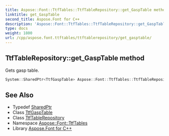 ```yaml
---
title: Aspose::Font::TtfTables::TtfTableRepository::get_GaspTable method
linktitle: get_GaspTable
second_title: Aspose.Font for C++
description: 'Aspose::Font::TtfTables::TtfTableRepository::get_GaspTable method. Gets gasp table in C++.'
type: docs
weight: 1800
url: /cpp/aspose.font.ttftables/ttftablerepository/get_gasptable/
---
```

## TtfTableRepository::get_GaspTable method


Gets gasp table.

```cpp
System::SharedPtr<TtfGaspTable> Aspose::Font::TtfTables::TtfTableRepository::get_GaspTable() const
```

## See Also

* Typedef [SharedPtr](../../../system/sharedptr/)
* Class [TtfGaspTable](../../ttfgasptable/)
* Class [TtfTableRepository](../)
* Namespace [Aspose::Font::TtfTables](../../)
* Library [Aspose.Font for C++](../../../)
